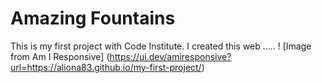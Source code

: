 # Amazing Fountains
This is my first project with Code Institute. I created this web .....
! [Image from Am I Responsive] (https://ui.dev/amiresponsive?url=https://aliona83.github.io/my-first-project/)